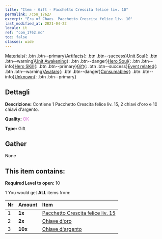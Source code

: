 ```yaml
---
title: "Item - Gift - Pacchetto Crescita felice liv. 10"
permalink: /con_1762/
excerpt: "Era of Chaos  Pacchetto Crescita felice liv. 10"
last_modified_at: 2021-04-22
locale: it
ref: "con_1762.md"
toc: false
classes: wide
---
```

 [Materials](/ItemsIT/){: .btn .btn--primary}[Artifacts](/ItemsIT/Artifacts/){: .btn .btn--success}[Unit Soul](/ItemsIT/UnitSoul/){: .btn .btn--warning}[Unit Awakening](/ItemsIT/UnitAwakening/){: .btn .btn--danger}[Hero Soul](/ItemsIT/HeroSoul/){: .btn .btn--info}[Hero SKill](/ItemsIT/HeroSkill/){: .btn .btn--primary}[Gift](/ItemsIT/Gift/){: .btn .btn--success}[Event related](/ItemsIT/Events/){: .btn .btn--warning}[Avatars](/ItemsIT/Avatars/){: .btn .btn--danger}[Consumables](/ItemsIT/Consumables/){: .btn .btn--info}[Unknown](/ItemsIT/Unknown/){: .btn .btn--primary}

## Dettagli
 **Descrizione:** Contiene 1 Pacchetto Crescita felice liv. 15, 2 chiavi d'oro e 10 chiavi d'argento.

 **Quality:** <span style="color: #DA70D6">OK</span>

 **Type:** Gift

## Gather

  None

## This item contains:

 **Required Level to open:** 10

 1 You would get **ALL** items  from:

  | Nr | Amount |     Item    |
  |:---|:-------|:------------|
  | 1 |  **1x** | [Pacchetto Crescita felice liv. 15](/it/Items/con_1763/) |  | 
  | 2 |  **2x** | [Chiave d'oro](/it/Items/con_783/) |  | 
  | 3 |  **10x** | [Chiave d'argento](/it/Items/con_693/) |  | 
